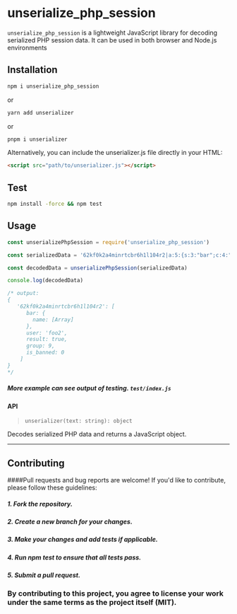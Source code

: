 # unserialize_php_session

`unserialize_php_session` is a lightweight JavaScript library for decoding serialized PHP session data. It can be used in both browser and Node.js environments

## Installation

```sh
npm i unserialize_php_session
```
or
```sh
yarn add unserializer
```
or
```sh
pnpm i unserializer
```

Alternatively, you can include the unserializer.js file directly in your HTML:
```html
<script src="path/to/unserializer.js"></script>
```

## Test

```sh
npm install -force && npm test
```

## Usage

```js
const unserializePhpSession = require('unserialize_php_session')

const serializedData = '62kf0k2a4minrtcbr6h1l104r2|a:5:{s:3:"bar";c:4:"name":2:{s:3:"foo";i:9;}s:4:"user";s:4:"foo2";s:6:"result";b:1;s:5:"group";i:9;s:9:"is_banned";i:0;}'

const decodedData = unserializePhpSession(serializedData)

console.log(decodedData)

/* output:
{
   '62kf0k2a4minrtcbr6h1l104r2': [
      bar: {
        name: [Array]
      },
      user: 'foo2',
      result: true,
      group: 9,
      is_banned: 0
    ]
}
*/

```
##### ***More example can see output of testing. `test/index.js`***

#### API

>`unserializer(text: string): object`

Decodes serialized PHP data and returns a JavaScript object.

-----

## Contributing

####Pull requests and bug reports are welcome! If you'd like to contribute, please follow these guidelines:

 ##### 1. Fork the repository.
 ##### 2. Create a new branch for your changes.
 ##### 3. Make your changes and add tests if applicable.
 ##### 4. Run npm test to ensure that all tests pass.
 #####  5. Submit a pull request.

  ### By contributing to this project, you agree to license your work under the same terms as the project itself (MIT).